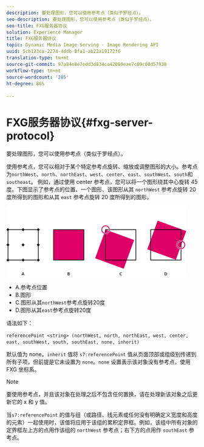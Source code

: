 ```yaml
---
description: 要处理图形，您可以使用参考点（类似于罗经点）。
seo-description: 要处理图形，您可以使用参考点（类似于罗经点）。
seo-title: FXG服务器协议
solution: Experience Manager
title: FXG服务器协议
topic: Dynamic Media Image Serving - Image Rendering API
uuid: 5cb123ca-2274-4ddb-8fa1-ab22a19172f6
translation-type: tm+mt
source-git-commit: 97a84e8e7edd3d834ca42069eae7c09c00d57938
workflow-type: tm+mt
source-wordcount: '285'
ht-degree: 86%

---
```



# FXG服务器协议{#fxg-server-protocol}

要处理图形，您可以使用参考点（类似于罗经点）。

使用参考点，您可以相对于某个特定参考点旋转、缩放或调整图形的大小。参考点为`northWest`、`north`、`northEast`、`west`、`center`、`east`、`southWest`、`south`和`southeast`。 例如，通过使用 center 参考点，您可以将一个图形绕其中心旋转 45 度。下图显示了参考点的位置、一个图形、该图形从其 `northWest` 参考点旋转 20 度所得到的图形和从其 `east` 参考点旋转 20 度所得到的图形。

![](assets/wp_ref_points.png)

* A.参考点位置
* B.图形
* C.图形从其`northWest`参考点旋转20度
* D.图形从其`east`参考点旋转20度

语法如下：

`referencePoint <string> (northWest, north, northEast, west, center, east, southWest, south, southEast, none, inherit)`

默认值为 none。`inherit` 值将 `s7:referencePoint` 值从页面顶部或组级别传递到所有子项，但前提是它未设置为 `none`。`none` 设置表示该对象没有参考点，使用 FXG 坐标系。

>[!NOTE]
>
>要使用参考点，并且该对象在处理之后不包含任何置换，请在处理新该对象之后更新它的 x 和 y 值。

当`s7:referencePoint` 的值与组（或路径、线元素或任何没有明确定义宽度和高度的元素）一起使用时，该值将应用于该组的累积定界框。例如，该组中所有对象的定界框左上方的点用作该组的 `northWest` 参考点；右下方的点用作 `southEast` 参考点。


